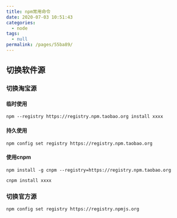 ```yaml
---
title: npm常用命令
date: 2020-07-03 10:51:43
categories: 
  - node
tags: 
  - null
permalink: /pages/55ba89/
---
```


## 切换软件源

### 切换淘宝源

#### 临时使用

```shell
npm --registry https://registry.npm.taobao.org install xxxx
```

#### 持久使用

```shell
npm config set registry https://registry.npm.taobao.org
```

#### 使用cnpm

```shell
npm install -g cnpm --registry=https://registry.npm.taobao.org

cnpm install xxxx
```

### 切换官方源

```shell
npm config set registry https://registry.npmjs.org
```
